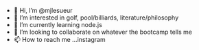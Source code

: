 - 👋 Hi, I’m @mjlesueur
- 👀 I’m interested in golf, pool/billiards, literature/philosophy
- 🌱 I’m currently learning node.js
- 💞️ I’m looking to collaborate on whatever the bootcamp tells me
- 📫 How to reach me ...instagram

<!---
mjlesueur/mjlesueur is a ✨ special ✨ repository because its `README.md` (this file) appears on your GitHub profile.
You can click the Preview link to take a look at your changes.
--->
